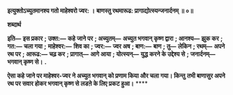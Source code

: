 **इत्युक्तोऽच्युतमानश्य गतो माहेश्वरो ज्वर: ।** **बाणस्तु रथमारूढ: प्रागाद्योत्स्यन्जनार्दनम् ॥ ०॥** 

**शब्दार्थ** 

**इति—** **इस प्रकार** **; उक्त:—** **कहे जाने पर** **; अच्युतम्—** **अच्युत भगवान् कृष्ण द्वारा** **; आनश्य—** **झुक कर** **; गत:—** **चला गया** **;** **माहेश्वर:—** **शिव का** **; ज्वर:—** **ज्वर अष** **; बाण:—** **बाण** **; तु—** **लेकिन** **; रथम्—** **अपने रथ पर** **; आरूढ:—** **चढ़ कर** **; प्रागात्—** **आगे आया** **; योत्स्यन्—** **युद्ध करने के उद्देश्य से** **; जनार्दनम्—** **भगवान् कृष्ण से।** **.** 

**ऐसा कहे जाने पर माहेश्वर-ज्वर ने अच्युत भगवान् को प्रणाम किया और चला गया। किन्तु** **तभी बाणासुर अपने रथ पर सवार होकर भगवान् कृष्ण से लडऩे के लिए प्रकट हुआ।** **** 